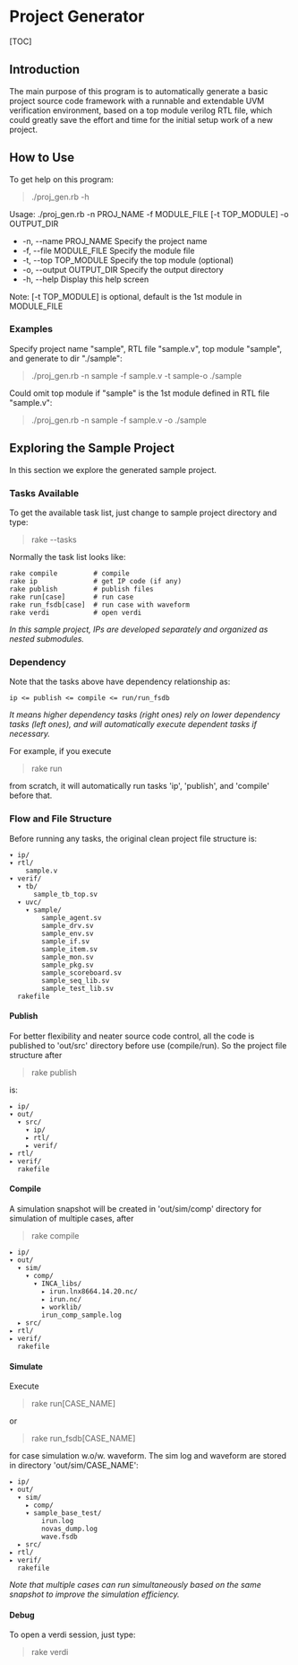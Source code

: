 # Project Generator

[TOC]

## Introduction

The main purpose of this program is to automatically generate a basic project source code framework with a runnable and extendable UVM verification environment, based on a top module verilog RTL file, which could greatly save the effort and time for the initial setup work of a new project. 

## How to Use

To get help on this program:

> ./proj_gen.rb -h

Usage: ./proj_gen.rb -n PROJ_NAME -f MODULE_FILE [-t TOP_MODULE] -o OUTPUT_DIR
* -n, --name PROJ_NAME        Specify the project name
* -f, --file MODULE_FILE         Specify the module file
* -t, --top TOP_MODULE         Specify the top module (optional)
* -o, --output OUTPUT_DIR    Specify the output directory
* -h, --help                                  Display this help screen

Note: [-t TOP_MODULE] is optional, default is the 1st module in MODULE_FILE

### Examples

Specify project name "sample", RTL file "sample.v", top module "sample", and generate to dir "./sample":
> ./proj_gen.rb -n sample -f sample.v -t sample-o ./sample

Could omit top module if "sample" is the 1st module defined in RTL file "sample.v":
> ./proj_gen.rb -n sample -f sample.v -o ./sample



## Exploring the Sample Project

In this section we explore the generated sample project.

### Tasks Available

To get the available task list, just change to sample project directory and type:

> rake --tasks

Normally the task list looks like:

```
rake compile         # compile
rake ip              # get IP code (if any)
rake publish         # publish files
rake run[case]       # run case
rake run_fsdb[case]  # run case with waveform
rake verdi           # open verdi
```

*In this sample project, IPs are developed separately and organized as nested submodules.*

### Dependency

Note that the tasks above have dependency relationship as:

```
ip <= publish <= compile <= run/run_fsdb
```

*It means higher dependency tasks (right ones) rely on lower dependency tasks (left ones), and will automatically execute dependent tasks if necessary.*

For example, if you execute

> rake run

from scratch, it will automatically run tasks 'ip', 'publish', and 'compile' before that.

### Flow and File Structure

Before running any tasks, the original clean project file structure is:

```
▾ ip/
▾ rtl/
    sample.v
▾ verif/
  ▾ tb/
      sample_tb_top.sv
  ▾ uvc/
    ▾ sample/
        sample_agent.sv
        sample_drv.sv
        sample_env.sv
        sample_if.sv
        sample_item.sv
        sample_mon.sv
        sample_pkg.sv
        sample_scoreboard.sv
        sample_seq_lib.sv
        sample_test_lib.sv
  rakefile
```

#### Publish

For better flexibility and neater source code control, all the code is published to 'out/src' directory before use (compile/run). So the project file structure after 

> rake publish

is:

```
▸ ip/
▾ out/
  ▾ src/
    ▾ ip/
    ▸ rtl/
    ▸ verif/
▸ rtl/
▸ verif/
  rakefile
```

#### Compile

A simulation snapshot will be created in 'out/sim/comp' directory for simulation of multiple cases,  after 

> rake compile

```
▸ ip/
▾ out/
  ▾ sim/
    ▾ comp/
      ▾ INCA_libs/
        ▸ irun.lnx8664.14.20.nc/
        ▸ irun.nc/
        ▸ worklib/
        irun_comp_sample.log
  ▸ src/
▸ rtl/
▸ verif/
  rakefile
```

#### Simulate

Execute 

> rake run[CASE_NAME]

or 
> rake run_fsdb[CASE_NAME]

for case simulation w.o/w. waveform. The sim log and waveform are stored in directory 'out/sim/CASE_NAME':

```
▸ ip/
▾ out/
  ▾ sim/
    ▸ comp/
    ▾ sample_base_test/
        irun.log
        novas_dump.log
        wave.fsdb
  ▸ src/
▸ rtl/
▸ verif/
  rakefile
```

*Note that multiple cases can run simultaneously based on the same snapshot to improve the simulation efficiency.*

#### Debug

To open a verdi session, just type:

> rake verdi










